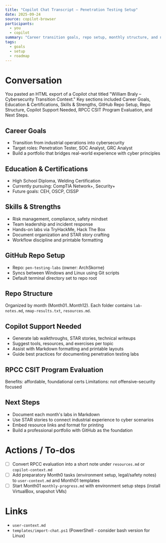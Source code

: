 ```yaml
---
title: "Copilot Chat Transcript – Penetration Testing Setup"
date: 2025-09-24
source: copilot-browser
participants:
  - you
  - copilot
summary: "Career transition goals, repo setup, monthly structure, and next steps for building the Pen-Testing-Labs portfolio."
tags:
  - goals
  - setup
  - roadmap
---
```


# Conversation
You pasted an HTML export of a Copilot chat titled "William Braly – Cybersecurity Transition Context." Key sections included Career Goals, Education & Certifications, Skills & Strengths, GitHub Repo Setup, Repo Structure, Copilot Support Needed, RPCC CSIT Program Evaluation, and Next Steps.

## Career Goals
- Transition from industrial operations into cybersecurity
- Target roles: Penetration Tester, SOC Analyst, GRC Analyst
- Build a portfolio that bridges real-world experience with cyber principles

## Education & Certifications
- High School Diploma, Welding Certification
- Currently pursuing: CompTIA Network+, Security+
- Future goals: CEH, OSCP, CISSP

## Skills & Strengths
- Risk management, compliance, safety mindset
- Team leadership and incident response
- Hands-on labs via TryHackMe, Hack The Box
- Document organization and STAR story crafting
- Workflow discipline and printable formatting

## GitHub Repo Setup
- Repo: `pen-testing-labs` (owner: ArchSkorne)
- Syncs between Windows and Linux using Git scripts
- Default terminal directory set to repo root

## Repo Structure
Organized by month (Month01..Month12). Each folder contains `lab-notes.md`, `nmap-results.txt`, `resources.md`.

## Copilot Support Needed
- Generate lab walkthroughs, STAR stories, technical writeups
- Suggest tools, resources, and exercises per topic
- Assist with Markdown formatting and printable layouts
- Guide best practices for documenting penetration testing labs

## RPCC CSIT Program Evaluation
Benefits: affordable, foundational certs
Limitations: not offensive-security focused

## Next Steps
- Document each month's labs in Markdown
- Use STAR stories to connect industrial experience to cyber scenarios
- Embed resource links and format for printing
- Build a professional portfolio with GitHub as the foundation

# Actions / To-dos
- [ ] Convert RPCC evaluation into a short note under `resources.md` or `copilot-context.md`
- [ ] Add preparatory Month0 tasks (environment setup, legal/safety notes) to `user-context.md` and Month01 templates
- [ ] Start Month01 `monthly-progress.md` with environment setup steps (install VirtualBox, snapshot VMs)

# Links
- `user-context.md`
- `templates/import-chat.ps1` (PowerShell - consider bash version for Linux)
